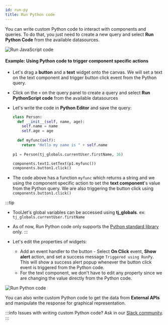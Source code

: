 ```yaml
---
id: run-py
title: Run Python code
---
```


You can write custom Python code to interact with components and queries. To do that, you just need to create a new query and select **Run Python Code** from the available datasources.

<div style={{textAlign: 'center'}}>

<img className="screenshot-full" src="/img/datasource-reference/custom-python/run-py.png" alt="Run JavaScript code" />

</div>

#### Example: Using Python code to trigger component specific actions

- Let's drag a **button** and a **text** widget onto the canvas. We will set a text on the text component and trigger button click event from the Python query.
- Click on the `+` on the query panel to create a query and select **Run PythonScript code** from the available datasources
- Let's write the code in **Python Editor** and save the query:

    ```python
    class Person:
      def __init__(self, name, age):
        self.name = name
        self.age = age
        
      def myfunc(self):
        return "Hello my name is " + self.name
        
    p1 = Person(tj_globals.currentUser.firstName, 36)
    
    components.text1.setText(p1.myfunc())
    components.button1.click()
    ```
- The code above has a function `myfunc` which returns a string and we using the component specific action to set the **text component**'s value from the Python query. We are also triggering the button click using `components.button1.click()`

:::tip
- ToolJet's global variables can be accessed using **tj_globals**. ex: `tj_globals.currentUser.firstName`
- As of now, Run Python code only supports the [Python standard library](https://docs.python.org/3/library/) only.
:::

- Let's edit the properties of widgets:
    - Add an event handler to the button - Select **On Click** event, **Show alert** action, and set a success message `Triggered using RunPy`. This will show a success alert popup whenever the button click event is triggered from the Python code.
    - For the text component, we don't have to edit any property since we are changing the value directly from the Python code.

<div style={{textAlign: 'center'}}>

<img className="screenshot-full" src="/img/datasource-reference/custom-python/runpyg.gif" alt="Run Python code" />

</div>

You can also write custom Python code to get the data from **External APIs** and manipulate the response for graphical representation. 

:::info
Issues with writing custom Python code? Ask in our [Slack community](https://www.tooljet.com/slack).
:::
